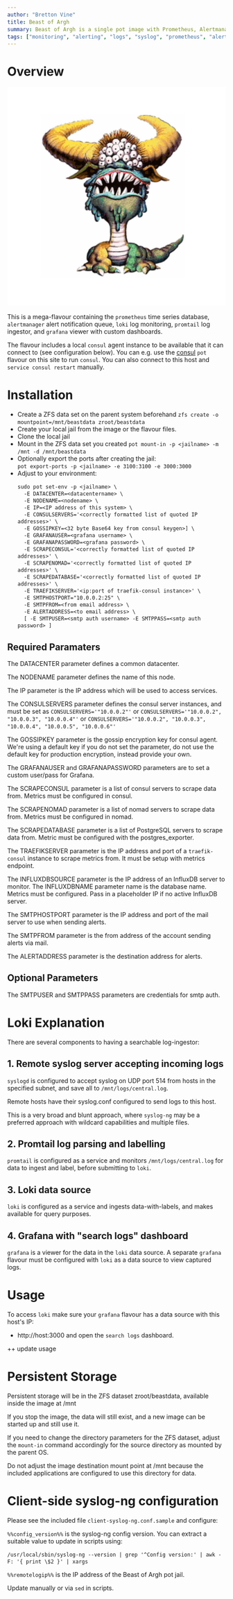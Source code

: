 ```yaml
---
author: "Bretton Vine"
title: Beast of Argh 
summary: Beast of Argh is a single pot image with Prometheus, Alertmanager, Loki, Promtail, Grafana and dashboards, plus syslog server, for monitoring and alerting of small environments.
tags: ["monitoring", "alerting", "logs", "syslog", "prometheus", "alertmanager", "loki", "promtail", "grafana"]
---
```


# Overview

![Beast of Argh](beast-of-argh.jpg)

This is a mega-flavour containing the ```prometheus``` time series database, ```alertmanager``` alert notification queue, ```loki``` log monitoring, ```promtail``` log ingestor,  and ```grafana``` viewer with custom dashboards.

The flavour includes a local ```consul``` agent instance to be available that it can connect to (see configuration below). You can e.g. use the [consul](https://potluck.honeyguide.net/blog/consul/) ```pot``` flavour on this site to run ```consul```. You can also connect to this host and ```service consul restart``` manually.

# Installation

* Create a ZFS data set on the parent system beforehand
  ```zfs create -o mountpoint=/mnt/beastdata zroot/beastdata```
* Create your local jail from the image or the flavour files. 
* Clone the local jail
* Mount in the ZFS data set you created
  ```pot mount-in -p <jailname> -m /mnt -d /mnt/beastdata```
* Optionally export the ports after creating the jail:     
  ```pot export-ports -p <jailname> -e 3100:3100 -e 3000:3000```
* Adjust to your environment:    
  ```
  sudo pot set-env -p <jailname> \
    -E DATACENTER=<datacentername> \
    -E NODENAME=<nodename> \
    -E IP=<IP address of this system> \
    -E CONSULSERVERS='<correctly formatted list of quoted IP addresses>' \
    -E GOSSIPKEY=<32 byte Base64 key from consul keygen>] \
    -E GRAFANAUSER=<grafana username> \
    -E GRAFANAPASSWORD=<grafana password> \
    -E SCRAPECONSUL='<correctly formatted list of quoted IP addresses>' \
    -E SCRAPENOMAD='<correctly formatted list of quoted IP addresses>' \
    -E SCRAPEDATABASE='<correctly formatted list of quoted IP addresses>' \
    -E TRAEFIKSERVER='<ip:port of traefik-consul instance>' \
    -E SMTPHOSTPORT="10.0.0.2:25" \
    -E SMTPFROM=<from email address> \
    -E ALERTADDRESS=<to email address> \
    [ -E SMTPUSER=<smtp auth username> -E SMTPPASS=<smtp auth password> ]
  ```

## Required Paramaters
The DATACENTER parameter defines a common datacenter. 

The NODENAME parameter defines the name of this node.

The IP parameter is the IP address which will be used to access services.

The CONSULSERVERS parameter defines the consul server instances, and must be set as ```CONSULSERVERS='"10.0.0.2"'``` or ```CONSULSERVERS='"10.0.0.2", "10.0.0.3", "10.0.0.4"'``` or ```CONSULSERVERS='"10.0.0.2", "10.0.0.3", "10.0.0.4", "10.0.0.5", "10.0.0.6"'```

The GOSSIPKEY parameter is the gossip encryption key for consul agent. We're using a default key if you do not set the parameter, do not use the default key for production encryption, instead provide your own.

The GRAFANAUSER and GRAFANAPASSWORD parameters are to set a custom user/pass for Grafana.

The SCRAPECONSUL parameter is a list of consul servers to scrape data from. Metrics must be configured in consul.

The SCRAPENOMAD parameter is a list of nomad servers to scrape data from. Metrics must be configured in nomad.

The SCRAPEDATABASE parameter is a list of PostgreSQL servers to scrape data from. Metric must be configured with the postgres_exporter.

The TRAEFIKSERVER parameter is the IP address and port of a `traefik-consul` instance to scrape metrics from. It must be setup with metrics endpoint.

The INFLUXDBSOURCE parameter is the IP address of an InfluxDB server to monitor. The INFLUXDBNAME parameter name is the database name. Metrics must be configured. Pass in a placeholder IP if no active InfluxDB server.

The SMTPHOSTPORT parameter is the IP address and port of the mail server to use when sending alerts.

The SMTPFROM parameter is the from address of the account sending alerts via mail.

The ALERTADDRESS parameter is the destination address for alerts.

## Optional Parameters

The SMTPUSER and SMTPPASS parameters are credentials for smtp auth. 

# Loki Explanation

There are several components to having a searchable log-ingestor:

## 1. Remote syslog server accepting incoming logs

```syslogd``` is configured to accept syslog on UDP port 514 from hosts in the specified subnet, and save all to ```/mnt/logs/central.log```.

Remote hosts have their syslog.conf configured to send logs to this host.

This is a very broad and blunt approach, where ```syslog-ng``` may be a preferred approach with wildcard capabilities and multiple files.

## 2. Promtail log parsing and labelling

```promtail``` is configured as a service and monitors ```/mnt/logs/central.log``` for data to ingest and label, before submitting to ```loki```.

## 3. Loki data source

```loki``` is configured as a service and ingests data-with-labels, and makes available for query purposes.

## 4. Grafana with "search logs" dashboard

```grafana``` is a viewer for the data in the ```loki``` data source. A separate ```grafana``` flavour must be configured with ```loki``` as a data source to view captured logs. 

# Usage

To access ```loki``` make sure your ```grafana``` flavour has a data source with this host's IP:
* http://host:3000
and open the ```search logs``` dashboard.

++ update usage

# Persistent Storage
Persistent storage will be in the ZFS dataset zroot/beastdata, available inside the image at /mnt

If you stop the image, the data will still exist, and a new image can be started up and still use it.

If you need to change the directory parameters for the ZFS dataset, adjust the ```mount-in``` command accordingly for the source directory as mounted by the parent OS.

Do not adjust the image destination mount point at /mnt because the included applications are configured to use this directory for data.

# Client-side syslog-ng configuration
Please see the included file `client-syslog-ng.conf.sample` and configure:

`%%config_version%%` is the syslog-ng config version. You can extract a suitable value to update in scripts using:

```
/usr/local/sbin/syslog-ng --version | grep '^Config version:' | awk -F: '{ print \$2 }' | xargs
```

`%%remotelogip%%` is the IP address of the Beast of Argh pot jail.

Update manually or via `sed` in scripts.